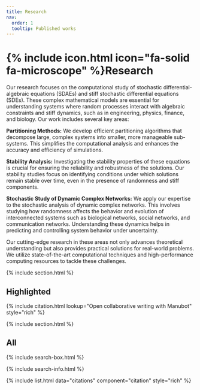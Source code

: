 ```yaml
---
title: Research
nav:
  order: 1
  tooltip: Published works
---
```


# {% include icon.html icon="fa-solid fa-microscope" %}Research

Our research focuses on the computational study of stochastic differential-algebraic equations (SDAEs) and stiff stochastic differential equations (SDEs). These complex mathematical models are essential for understanding systems where random processes interact with algebraic constraints and stiff dynamics, such as in engineering, physics, finance, and biology. Our work includes several key areas:

**Partitioning Methods:** We develop efficient partitioning algorithms that decompose large, complex systems into smaller, more manageable sub-systems. This simplifies the computational analysis and enhances the accuracy and efficiency of simulations.

**Stability Analysis:** Investigating the stability properties of these equations is crucial for ensuring the reliability and robustness of the solutions. Our stability studies focus on identifying conditions under which solutions remain stable over time, even in the presence of randomness and stiff components.

**Stochastic Study of Dynamic Complex Networks:** We apply our expertise to the stochastic analysis of dynamic complex networks. This involves studying how randomness affects the behavior and evolution of interconnected systems such as biological networks, social networks, and communication networks. Understanding these dynamics helps in predicting and controlling system behavior under uncertainty.

Our cutting-edge research in these areas not only advances theoretical understanding but also provides practical solutions for real-world problems. We utilize state-of-the-art computational techniques and high-performance computing resources to tackle these challenges.

{% include section.html %}

## Highlighted

{% include citation.html lookup="Open collaborative writing with Manubot" style="rich" %}

{% include section.html %}

## All

{% include search-box.html %}

{% include search-info.html %}

{% include list.html data="citations" component="citation" style="rich" %}

